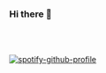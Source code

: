 ### Hi there 👋


<br />
<br />

<p align="center">
  
[![spotify-github-profile](https://spotify-github-profile.kittinanx.com/api/view?uid=2lfjc8yfjvsg1dxagzhbuevrx&cover_image=true&theme=default&show_offline=false&background_color=121212&interchange=false)](https://github.com/kittinan/spotify-github-profile)

</p>

<!--
**MarcosLima98/MarcosLima98** is a ✨ _special_ ✨ repository because its `README.md` (this file) appears on your GitHub profile.

Here are some ideas to get you started:

- 🔭 I’m currently working on ...
- 🌱 I’m currently learning ...
- 👯 I’m looking to collaborate on ...
- 🤔 I’m looking for help with ...
- 💬 Ask me about ...
- 📫 How to reach me: ...
- 😄 Pronouns: ...
- ⚡ Fun fact: ...
-->
